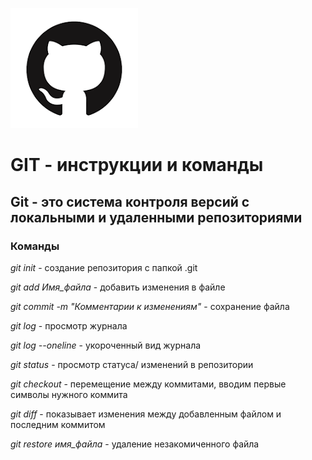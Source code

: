 [![logo](github.png)](https://github.com/) 
# GIT - инструкции и команды

## Git - это система контроля версий с локальными и удаленными репозиториями

### Команды

*git init* - создание репозитория с папкой .git

*git add Имя_файла* - добавить изменения в файле

*git commit -m "Комментарии к изменениям"* - сохранение файла

*git log* - просмотр журнала

*git log --oneline* - укороченный вид журнала

*git status* - просмотр статуса/ изменений в репозитории

*git checkout* - перемещение между коммитами, вводим первые символы нужного коммита

*git diff* - показывает изменения между добавленным файлом и последним коммитом

*git restore имя_файла* - удаление незакомиченного файла



